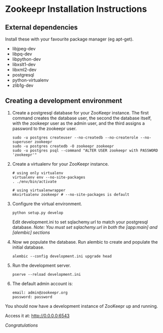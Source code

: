 Zookeepr Installation Instructions
==================================

External dependencies
---------------------

Install these with your favourite package manager (eg apt-get).

 * libjpeg-dev
 * libpq-dev
 * libpython-dev
 * libxslt1-dev
 * libxml2-dev
 * postgresql
 * python-virtualenv
 * zlib1g-dev

Creating a development environment
----------------------------------

1. Create a postgresql database for your ZooKeepr instance. The first command creates the database user, the second the database itself, with the zookeepr user as the admin user, and the third assigns a password to the zookeepr user.

    ```
    sudo -u postgres createuser --no-createdb --no-createrole --no-superuser zookeepr
    sudo -u postgres createdb -O zookeepr zookeepr
    sudo -u postgres psql --command "ALTER USER zookeepr with PASSWORD 'zookeepr'"
    ```

2. Create a virtualenv for your ZooKeepr instance.
   ```
   # using only virtualenv
   virtualenv env --no-site-packages
   . ./env/bin/activate

   # using virtualenwrapper
   mkvirtualenv zookeepr # --no-site-packages is default
   ```

3. Configure the virtual environment.

   ```
   python setup.py develop
   ```

    Edit development.ini to set sqlachemy.url to match your postgresql database.
    _Note: You must set sqlachemy.url in both the [app:main] and [alembic] sections_

4. Now we populate the database. Run alembic to create and populate the initial database.

   ```
   alembic --config development.ini upgrade head
   ```

5. Run the development server.

   ```
   pserve --reload development.ini
   ```

6. The default admin account is:

   ```
   email: admin@zookeepr.org
   password: password
   ```

You should now have a development instance of ZooKeepr up and running.

Access it at: <http://0.0.0.0:6543>

*Congratulations*
